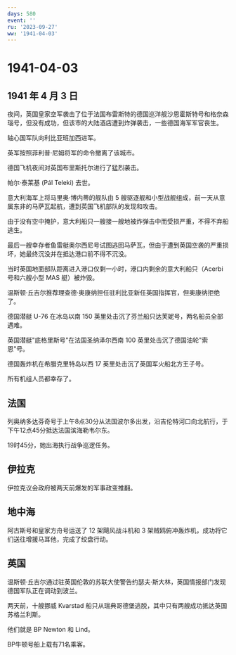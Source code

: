 ```yaml
---
days: 580
event: ''
ru: '2023-09-27'
ww: '1941-04-03'
---
```


# 1941-04-03

## 1941 年 4 月 3 日

夜间，英国皇家空军袭击了位于法国布雷斯特的德国巡洋舰沙恩霍斯特号和格奈森瑙号，但没有成功，但该市的大陆酒店遭到炸弹袭击，一些德国海军军官丧生。

轴心国军队向利比亚班加西进军。

英军按照菲利普·尼姆将军的命令撤离了该城市。

德国飞机夜间对英国布里斯托尔进行了猛烈袭击。

帕尔·泰莱基 (Pál Teleki) 去世。

意大利海军上将马里奥·博内蒂的舰队由 5
艘驱逐舰和小型战舰组成，前一天从意属东非的马萨瓦起航，遭到英国飞机部队的发现和攻击。

由于没有空中掩护，意大利船只一艘接一艘地被炸弹击中而受损严重，不得不弃船逃生。

最后一艘幸存者鱼雷艇奥尔西尼号试图逃回马萨瓦，但由于遭到英国空袭的严重损坏，她最终沉没并在抵达港口前不得不沉没。

当时英国地面部队距离进入港口仅剩一小时，港口内剩余的意大利船只（Acerbi
号和六艘小型 MAS 艇）被炸毁。

温斯顿·丘吉尔推荐理查德·奥康纳担任驻利比亚新任英国指挥官，但奥康纳拒绝了。

德国潜艇 U-76 在冰岛以南 150
英里处击沉了芬兰船只达芙妮号，两名船员全部遇难。

英国潜艇"底格里斯号"在法国圣纳泽尔西南 100
英里处击沉了德国油轮"索恩"号。

德国轰炸机在希腊克里特岛以西 17 英里处击沉了英国军火船北方王子号。

所有机组人员都幸存了。

## 法国

列奥纳多达芬奇号于上午8点30分从法国波尔多出发，沿吉伦特河口向北航行，于下午12点45分抵达法国滨海勒韦尔东。

19时45分，她出海执行战争巡逻任务。

## 伊拉克

伊拉克议会政府被两天前爆发的军事政变推翻。

## 地中海

阿古斯号和皇家方舟号运送了 12 架飓风战斗机和 3
架贼鸥俯冲轰炸机，成功将它们送往增援马耳他，完成了绞盘行动。

## 英国

温斯顿·丘吉尔通过驻英国伦敦的苏联大使警告约瑟夫·斯大林，英国情报部门发现德国军队正在调动到波兰。

两天前，十艘挪威 Kvarstad
船只从瑞典哥德堡逃脱，其中只有两艘成功抵达英国苏格兰利斯。

他们就是 BP Newton 和 Lind。

BP牛顿号船上载有71名乘客。